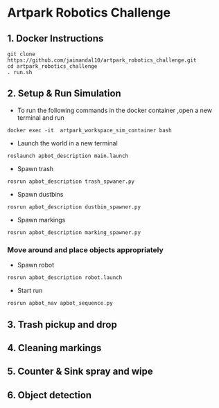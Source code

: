 # Artpark Robotics Challenge

## 1. Docker Instructions

```
git clone https://github.com/jaimandal10/artpark_robotics_challenge.git
cd artpark_robotics_challenge
. run.sh
```

## 2. Setup & Run Simulation
* To run the following commands in the docker container ,open a new terminal and run
```
docker exec -it  artpark_workspace_sim_container bash
```
* Launch the world in a new terminal
```
roslaunch apbot_description main.launch
```

* Spawn trash
```
rosrun apbot_description trash_spwaner.py
```

* Spawn dustbins
```
rosrun apbot_description dustbin_spawner.py
```

* Spawn markings
```
rosrun apbot_description marking_spawner.py
```

### Move around and place objects appropriately

* Spawn robot
```
rosrun apbot_description robot.launch
```

* Start run
```
rosrun apbot_nav apbot_sequence.py
```

## 3. Trash pickup and drop

## 4. Cleaning markings

## 5. Counter & Sink spray and wipe

## 6. Object detection
